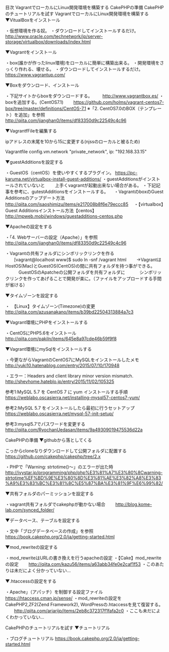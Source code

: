 目次
VagrantでローカルにLinux開発環境を構築する
CakePHPの準備
CakePHPのチュートリアルを試す
VagrantでローカルにLinux開発環境を構築する
▼VitualBoxをインストール

・仮想環境を作る奴。
・ダウンロードしてインストールするだけ。
　　http://www.oracle.com/technetwork/jp/server-storage/virtualbox/downloads/index.html

▼Vagrantをインストール

・box(誰かが作ったlinux環境)をローカルに簡単に構築出来る。
・開発環境をさっくり作れる、壊せる。
・ダウンロードしてインストールするだけ。
　　https://www.vagrantup.com/

▼Boxをダウンロード、インストール

・下記サイトからboxをダウンロードする。
　　http://www.vagrantbox.es/
・boxを追加する。(CentOS7.1)
　　https://github.com/holms/vagrant-centos7-box/tree/master/definitions/CentOS-7.1
※「2. CentOS7.0のBOX（テンプレート）を追加」を参照
　　http://qiita.com/jianghan0/items/df83350d9c22549c4c96

▼VagrantfFileを編集する

ipアドレスの末尾を10から15に変更する(njssのローカルと被るため)

Vagrantfile
config.vm.network "private_network", ip: "192.168.33.15"

▼guestAdditionsを設定する

・GuestOS（centOS）を使いやすくするプラグイン。
https://pc-karuma.net/virtualbox-install-guest-additions/
・guestAdditionsがインストールされていないと
　　上手くvagrantが起動出来ない場合がある。
・下記記事を参考に、gutestAdditionsをインストールする。
　・VagrantのboxのGuest Additionsのアップデート方法
　　http://qiita.com/isaoshimizu/items/e217008b8f6e79eccc85
　・【virtualbox】Guest Additionsインストール方法【centos】
　　http://mpweb.mobi/windows/guestadditions-centos.php

▼Apacheの設定をする

・「4. Webサーバーの設定（Apache）」を参照
　http://qiita.com/jianghan0/items/df83350d9c22549c4c96

・Vagrantの共有フォルダにシンボリックリンクを作る
　　[vagrant@localhost www]$ sudo ln -snf /vagrant html
　　→VagrantはHostOS(Mac)とGuestOS(CentOS)の間に共有フォルダを持つ事ができる。
　　　GuestOSのApatcheの公開フォルダを共有フォルダに
　　　シンボリックリンクを作ってあげることで開発が楽に。（ファイルをアップロードする手間が省ける）

▼タイムゾーンを設定する

・　【Linux】タイムゾーン(Timezone)の変更
　　http://qiita.com/azusanakano/items/b39bd22504313884a7c3

▼Vagrant環境にPHPをインストールする

・CentOSにPHP5.6をインストール
　　http://qiita.com/pakiln/items/645e8a97cde46b59f9f8

▼Vagrant環境にmySqlをインストールする

・今更ながらVagrantのCentOS7にMySQLをインストールしたメモ
　　http://yuki10.hatenablog.com/entry/2015/07/10/170948

・エラー：Headers and client library minor version mismatch.
　　http://shevhome.hateblo.jp/entry/2015/11/02/105325

参考1:MySQL 5.7 を CentOS 7 に yum インストールする手順
　　https://weblabo.oscasierra.net/installing-mysql57-centos7-yum/

参考2:MySQL 5.7 をインストールしたら最初に行うセットアップ
　　https://weblabo.oscasierra.net/mysql-57-init-setup/

参考3:mysql5.7でパスワードを変更する
　　http://qiita.com/RyochanUedasan/items/9a49309019475536d22a

CakePHPの準備
▼githubから落としてくる

こっからcloneなりダウンロードして公開フォルダに配置する
　　https://github.com/cakephp/cakephp/tree/2.x

・PHPで「Warning: strtotime()～」のエラーが出た時
　　http://ivystar.jp/programming/php/php%E3%81%A7%E3%80%8Cwarning-strtotime%EF%BD%9E%E3%80%8D%E3%81%AE%E3%82%A8%E3%83%A9%E3%83%BC%E3%81%8C%E5%87%BA%E3%81%9F%E6%99%82/

▼共有フォルダのパーミッションを設定する

・vagrant共有フォルダでcakephpが動かない場合
　　http://blog.kome-lab.com/synced_folder/

▼データベース、テーブルを設定する

・文中「ブログデータベースの作成」を参照
https://book.cakephp.org/2.0/ja/getting-started.html

▼mod_rewriteの設定する

・mod_rewriteはURLの書き換えを行うapacheの設定
・【Cake】mod_rewriteの設定
　　http://qiita.com/kazu56/items/a63abb34fe0e2caf1f53
・このあたりは未だによく分かっていない…

▼.htaccessの設定をする

・Apache」（アパッチ）を制御する設定ファイル
　　https://htaccess.cman.jp/sense/
・mod_rewriteの設定をCakePHP2,ZF2(Zend Framework2), WordPressの.htaccessを見て復習する。
　　http://qiita.com/ariarijp/items/2eb8c372317f1fafa2c0
・ここも未だによくわかっていない…

CakePHPのチュートリアルを試す
▼チュートリアル

・ブログチュートリアル
https://book.cakephp.org/2.0/ja/getting-started.html
